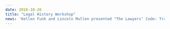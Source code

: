```yaml
---
date: 2016-10-26
title: "Legal History Workshop"
news: 'Kellen Funk and Lincoln Mullen presented "The Lawyers’ Code: Tracking the Migration and Influence of the Field Code" and ran a hands-on methods workshop at the [Digital Legal History pre-conference](https://aslh.net/wp-content/uploads/2016/11/2016-ASLH-Program.pdf) for the American Society of Legal History annual meeting in Toronto.'
---
```

